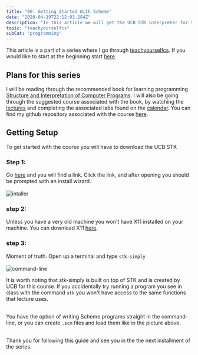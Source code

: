 ```yaml
---
title: "00: Getting Started With Scheme"
date: "2020-04-19T22:12:03.284Z"
description: "In this article we will get the UCB STK interpreter for Scheme up and running on MacOS."
topic: "teachyourselfcs"
subCat: "programming"
---
```


This article is a part of a series where I go through [teachyourselfcs](https://teachyourselfcs.com/).
If you would like to start at the beginning start [here](https://bpp.dev/articles/teachyourselfcs/programming/00-getting-started/).

## Plans for this series

I will be reading through the recommended book for learning programming [Structure and Interpretation of Computer Programs](https://mitpress.mit.edu/sites/default/files/sicp/full-text/book/book.html).
I will also be going through the suggested course associated with the book, by watching the [lectures](https://www.youtube.com/watch?v=4leZ1Ca4f0g&list=PLhMnuBfGeCDNgVzLPxF9o5UNKG1b-LFY9) and completing the associated labs found on the [calendar](http://inst.eecs.berkeley.edu/~cs61a/su10/index.html).
You can find my github repository associated with the course [here](https://github.com/brookspoltl/sicp).

## Getting Setup

To get started with the course you will have to download the UCB STK

### Step 1:

Go [here](http://www-inst.eecs.berkeley.edu/~scheme/precompiled/OSX/) and you will find a link. Click the link, and after opening you should be prompted with an install wizard.<br><br>
![intaller](/installer.png)<br>

### step 2:

Unless you have a very old machine you won't have X11 installed on your machine. You can download X11 [here](https://www.xquartz.org/index.html).

### step 3:

Moment of truth. Open up a terminal and type `stk-simply`<br><br>![command-line](/stk-simply.png)<br>

It is worth noting that stk-simply is built on top of STK and is created by UCB for this course. If you accidentally try running a program you see in class with the command `stk` you won't have access to the same functions that lecture uses. <br><br>

You have the option of writing Scheme programs straight in the command-line, or you can create `.scm` files and load them like in the picture above.<br><br>

Thank you for following this guide and see you in the the next installment of the series.
